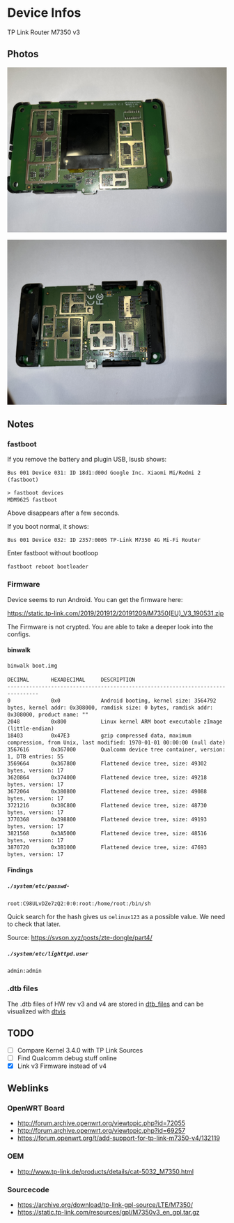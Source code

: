 # Device Infos

TP Link Router M7350 v3

## Photos

![up](assets/up.jpg)

![down](assets/down.jpg)

## Notes

### fastboot

If you remove the battery and plugin USB, lsusb shows:

```
Bus 001 Device 031: ID 18d1:d00d Google Inc. Xiaomi Mi/Redmi 2 (fastboot)
```

```
> fastboot devices
MDM9625	fastboot

```

Above disappears after a few seconds.

If you boot normal, it shows:

```
Bus 001 Device 032: ID 2357:0005 TP-Link M7350 4G Mi-Fi Router
```

Enter fastboot without bootloop

```
fastboot reboot bootloader
```

### Firmware

Device seems to run Android. You can get the firmware here:

https://static.tp-link.com/2019/201912/20191209/M7350(EU)_V3_190531.zip

The Firmware is not crypted. You are able to take a deeper look into the configs.

#### binwalk

```
binwalk boot.img

DECIMAL       HEXADECIMAL     DESCRIPTION
--------------------------------------------------------------------------------
0             0x0             Android bootimg, kernel size: 3564792 bytes, kernel addr: 0x308000, ramdisk size: 0 bytes, ramdisk addr: 0x308000, product name: ""
2048          0x800           Linux kernel ARM boot executable zImage (little-endian)
18403         0x47E3          gzip compressed data, maximum compression, from Unix, last modified: 1970-01-01 00:00:00 (null date)
3567616       0x367000        Qualcomm device tree container, version: 1, DTB entries: 55
3569664       0x367800        Flattened device tree, size: 49302 bytes, version: 17
3620864       0x374000        Flattened device tree, size: 49218 bytes, version: 17
3672064       0x380800        Flattened device tree, size: 49088 bytes, version: 17
3721216       0x38C800        Flattened device tree, size: 48730 bytes, version: 17
3770368       0x398800        Flattened device tree, size: 49193 bytes, version: 17
3821568       0x3A5000        Flattened device tree, size: 48516 bytes, version: 17
3870720       0x3B1000        Flattened device tree, size: 47693 bytes, version: 17
```

#### Findings

##### `./system/etc/passwd-`

```
root:C98ULvDZe7zQ2:0:0:root:/home/root:/bin/sh
```

Quick search for the hash gives us `oelinux123` as a possible value. We need to check that later.

Source: https://svson.xyz/posts/zte-dongle/part4/

##### `./system/etc/lighttpd.user`

```
admin:admin
```


### .dtb files

The .dtb files of HW rev v3 and v4 are stored in [dtb_files](dtb_files/) and can be visualized with [dtvis](https://github.com/platform-system-interface/dtvis/)

## TODO

- [ ] Compare Kernel 3.4.0 with TP Link Sources
- [ ] Find Qualcomm debug stuff online
- [x] Link v3 Firmware instead of v4

## Weblinks

### OpenWRT Board
- http://forum.archive.openwrt.org/viewtopic.php?id=72055
- http://forum.archive.openwrt.org/viewtopic.php?id=69257
- https://forum.openwrt.org/t/add-support-for-tp-link-m7350-v4/132119

### OEM

- http://www.tp-link.de/products/details/cat-5032_M7350.html

### Sourcecode

- https://archive.org/download/tp-link-gpl-source/LTE/M7350/
- https://static.tp-link.com/resources/gpl/M7350v3_en_gpl.tar.gz
